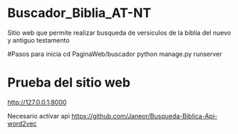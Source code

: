 # Buscador_Biblia_AT-NT
Sitio web que permite realizar busqueda de versiculos de la biblia del nuevo y antiguo testamento

#Pasos para inicia
cd PaginaWeb/buscador
python manage.py runserver

# Prueba del sitio web 
http://127.0.0.1:8000

Necesario activar api
https://github.com/Janeor/Busqueda-Biblica-Api-word2vec

